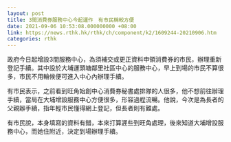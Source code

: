 ```yaml
---
layout: post
title: 3間消費券服務中心今起運作　有市民稱較方便
date: 2021-09-06 10:53:08.000000000 +08:00
link: https://news.rthk.hk/rthk/ch/component/k2/1609244-20210906.htm
categories: rthk
---
```


政府今日起增設3間服務中心，為須補交或更正資料申領消費券的市民，辦理重新登記手續。其中設於大埔運頭塘鄰里社區中心的服務中心，早上到場的市民不算很多，市民不用輪候便可進入中心內辦理手續。

有市民表示，之前看到旺角始創中心消費券秘書處排隊的人很多，他不想前往辦理手續，當局在大埔增設服務中心方便很多，形容過程流暢。他說，今次是為長者的父親辦手續，指年輕市民懂得網上登記，但長者則有難處。

有市民說，本身填寫的資料有錯，本來打算遲些到旺角處理，後來知道大埔增設服務中心，而她住附近，決定到場辦理手續。
